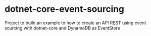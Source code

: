 # dotnet-core-event-sourcing
Project to build an example to how to create an API REST using event sourcing with dotnet-core and DynamoDB as EventStore

